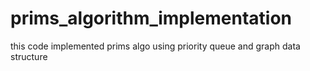 # prims_algorithm_implementation
this code implemented prims algo using priority queue  and graph data structure
